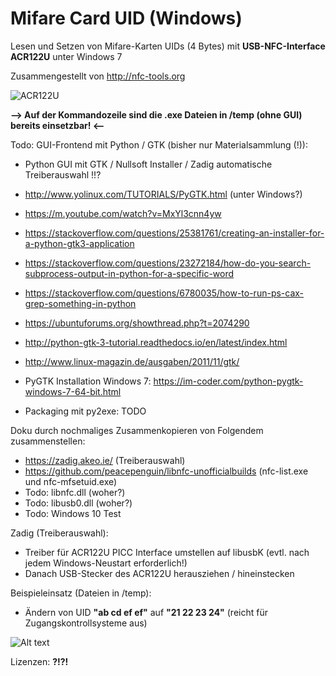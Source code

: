 # Mifare Card UID (Windows)

Lesen und Setzen von Mifare-Karten UIDs (4 Bytes) mit **USB-NFC-Interface ACR122U** unter Windows 7

Zusammengestellt von http://nfc-tools.org

![ACR122U](https://encrypted-tbn0.gstatic.com/images?q=tbn:ANd9GcQZ3LIqSONXUmsjX91ytZOBTPmT7ahA_39kds4XQ4eEChJEk7yGCA)

**--> Auf der Kommandozeile sind die .exe Dateien in /temp (ohne GUI) bereits einsetzbar! <--**

Todo: GUI-Frontend mit Python / GTK (bisher nur Materialsammlung (!)):
* Python GUI mit GTK / Nullsoft Installer / Zadig automatische Treiberauswahl !!?
* http://www.yolinux.com/TUTORIALS/PyGTK.html (unter Windows?)
* https://m.youtube.com/watch?v=MxYl3cnn4yw
* https://stackoverflow.com/questions/25381761/creating-an-installer-for-a-python-gtk3-application
* https://stackoverflow.com/questions/23272184/how-do-you-search-subprocess-output-in-python-for-a-specific-word
* https://stackoverflow.com/questions/6780035/how-to-run-ps-cax-grep-something-in-python
* https://ubuntuforums.org/showthread.php?t=2074290
* http://python-gtk-3-tutorial.readthedocs.io/en/latest/index.html
* http://www.linux-magazin.de/ausgaben/2011/11/gtk/

* PyGTK Installation Windows 7: https://im-coder.com/python-pygtk-windows-7-64-bit.html
* Packaging mit py2exe: TODO

Doku durch nochmaliges Zusammenkopieren von Folgendem zusammenstellen:
* https://zadig.akeo.ie/ (Treiberauswahl)
* https://github.com/peacepenguin/libnfc-unofficialbuilds (nfc-list.exe und nfc-mfsetuid.exe)
* Todo: libnfc.dll (woher?)
* Todo: libusb0.dll (woher?)
* Todo: Windows 10 Test

Zadig (Treiberauswahl):
* Treiber für ACR122U PICC Interface umstellen auf libusbK (evtl. nach jedem Windows-Neustart erforderlich!)
* Danach USB-Stecker des ACR122U herausziehen / hineinstecken

Beispieleinsatz (Dateien in /temp): 
* Ändern von UID **"ab cd ef ef"** auf **"21 22 23 24"** (reicht für Zugangskontrollsysteme aus)

![Alt text](https://github.com/mongoq/wsetuid/blob/master/temp/example_use.png?raw=true "Usage")
 
 Lizenzen: **?!?!**
